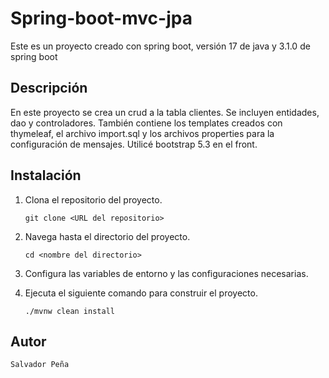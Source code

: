 # Spring-boot-mvc-jpa

Este es un proyecto creado con spring boot, versión 17 de java y 3.1.0 de spring boot

## Descripción

En este proyecto se crea un crud a la tabla clientes. Se incluyen entidades, dao y controladores. También contiene los templates creados con thymeleaf, el archivo import.sql y los archivos properties para la
configuración de mensajes.
Utilicé bootstrap 5.3 en el front.


## Instalación

1. Clona el repositorio del proyecto.
   ```shell
   git clone <URL del repositorio>
   ```

2. Navega hasta el directorio del proyecto.
   ```shell
   cd <nombre del directorio>
   ```

3. Configura las variables de entorno y las configuraciones necesarias.

4. Ejecuta el siguiente comando para construir el proyecto.
   ```shell
   ./mvnw clean install
   ```

## Autor

```html
Salvador Peña
```
